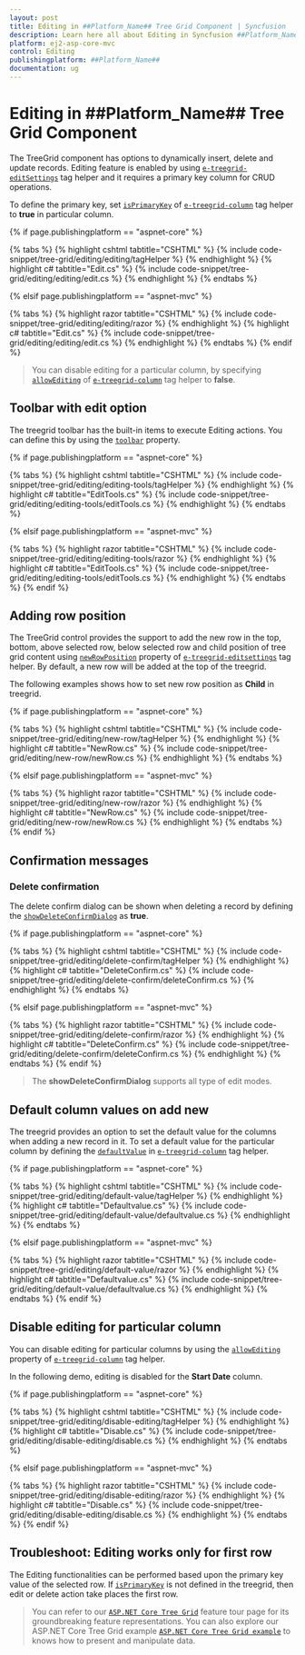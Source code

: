 ```yaml
---
layout: post
title: Editing in ##Platform_Name## Tree Grid Component | Syncfusion
description: Learn here all about Editing in Syncfusion ##Platform_Name## Tree Grid component of Syncfusion Essential JS 2 and more.
platform: ej2-asp-core-mvc
control: Editing
publishingplatform: ##Platform_Name##
documentation: ug
---
```



# Editing in ##Platform_Name## Tree Grid Component

The TreeGrid component has options to dynamically insert, delete and update records. Editing feature is enabled by using [`e-treegrid-editSettings`](https://help.syncfusion.com/cr/cref_files/aspnetcore-js2/Syncfusion.EJ2~Syncfusion.EJ2.TreeGrid.TreeGridEditSettings.html) tag helper and it requires a primary key column for CRUD operations.

To define the primary key, set [`isPrimaryKey`](https://help.syncfusion.com/cr/cref_files/aspnetcore-js2/Syncfusion.EJ2~Syncfusion.EJ2.TreeGrid.TreeGridColumn~IsPrimaryKey.html) of [`e-treegrid-column`](https://help.syncfusion.com/cr/cref_files/aspnetcore-js2/Syncfusion.EJ2~Syncfusion.EJ2.TreeGrid.TreeGridColumn.html) tag helper to **true** in particular column.

{% if page.publishingplatform == "aspnet-core" %}

{% tabs %}
{% highlight cshtml tabtitle="CSHTML" %}
{% include code-snippet/tree-grid/editing/editing/tagHelper %}
{% endhighlight %}
{% highlight c# tabtitle="Edit.cs" %}
{% include code-snippet/tree-grid/editing/editing/edit.cs %}
{% endhighlight %}
{% endtabs %}

{% elsif page.publishingplatform == "aspnet-mvc" %}

{% tabs %}
{% highlight razor tabtitle="CSHTML" %}
{% include code-snippet/tree-grid/editing/editing/razor %}
{% endhighlight %}
{% highlight c# tabtitle="Edit.cs" %}
{% include code-snippet/tree-grid/editing/editing/edit.cs %}
{% endhighlight %}
{% endtabs %}
{% endif %}



> You can disable editing for a particular column, by specifying [`allowEditing`](https://help.syncfusion.com/cr/cref_files/aspnetcore-js2/Syncfusion.EJ2~Syncfusion.EJ2.TreeGrid.TreeGridColumn~AllowEditing.html) of [`e-treegrid-column`](https://help.syncfusion.com/cr/cref_files/aspnetcore-js2/Syncfusion.EJ2~Syncfusion.EJ2.TreeGrid.TreeGridColumn.html) tag helper to **false**.

## Toolbar with edit option

The treegrid toolbar has the built-in items to execute Editing actions. You can define this by using the [`toolbar`](https://help.syncfusion.com/cr/cref_files/aspnetcore-js2/Syncfusion.EJ2~Syncfusion.EJ2.TreeGrid.TreeGrid~Toolbar.html) property.

{% if page.publishingplatform == "aspnet-core" %}

{% tabs %}
{% highlight cshtml tabtitle="CSHTML" %}
{% include code-snippet/tree-grid/editing/editing-tools/tagHelper %}
{% endhighlight %}
{% highlight c# tabtitle="EditTools.cs" %}
{% include code-snippet/tree-grid/editing/editing-tools/editTools.cs %}
{% endhighlight %}
{% endtabs %}

{% elsif page.publishingplatform == "aspnet-mvc" %}

{% tabs %}
{% highlight razor tabtitle="CSHTML" %}
{% include code-snippet/tree-grid/editing/editing-tools/razor %}
{% endhighlight %}
{% highlight c# tabtitle="EditTools.cs" %}
{% include code-snippet/tree-grid/editing/editing-tools/editTools.cs %}
{% endhighlight %}
{% endtabs %}
{% endif %}



## Adding row position

The TreeGrid control provides the support to add the new row in the top, bottom, above selected row, below selected row and child position of tree grid content using [`newRowPosition`](https://help.syncfusion.com/cr/cref_files/aspnetcore-js2/Syncfusion.EJ2~Syncfusion.EJ2.TreeGrid.TreeGridEditSettings~NewRowPosition.html) property of [`e-treegrid-editsettings`](https://help.syncfusion.com/cr/cref_files/aspnetcore-js2/Syncfusion.EJ2~Syncfusion.EJ2.TreeGrid.TreeGridEditSettings.html) tag helper. By default, a new row will be added at the top of the treegrid.

The following examples shows how to set new row position as **Child** in treegrid.

{% if page.publishingplatform == "aspnet-core" %}

{% tabs %}
{% highlight cshtml tabtitle="CSHTML" %}
{% include code-snippet/tree-grid/editing/new-row/tagHelper %}
{% endhighlight %}
{% highlight c# tabtitle="NewRow.cs" %}
{% include code-snippet/tree-grid/editing/new-row/newRow.cs %}
{% endhighlight %}
{% endtabs %}

{% elsif page.publishingplatform == "aspnet-mvc" %}

{% tabs %}
{% highlight razor tabtitle="CSHTML" %}
{% include code-snippet/tree-grid/editing/new-row/razor %}
{% endhighlight %}
{% highlight c# tabtitle="NewRow.cs" %}
{% include code-snippet/tree-grid/editing/new-row/newRow.cs %}
{% endhighlight %}
{% endtabs %}
{% endif %}



## Confirmation messages

### Delete confirmation

The delete confirm dialog can be shown when deleting a record by defining the [`showDeleteConfirmDialog`](https://help.syncfusion.com/cr/cref_files/aspnetcore-js2/Syncfusion.EJ2~Syncfusion.EJ2.TreeGrid.TreeGridEditSettings~ShowDeleteConfirmDialog.html) as **true**.

{% if page.publishingplatform == "aspnet-core" %}

{% tabs %}
{% highlight cshtml tabtitle="CSHTML" %}
{% include code-snippet/tree-grid/editing/delete-confirm/tagHelper %}
{% endhighlight %}
{% highlight c# tabtitle="DeleteConfirm.cs" %}
{% include code-snippet/tree-grid/editing/delete-confirm/deleteConfirm.cs %}
{% endhighlight %}
{% endtabs %}

{% elsif page.publishingplatform == "aspnet-mvc" %}

{% tabs %}
{% highlight razor tabtitle="CSHTML" %}
{% include code-snippet/tree-grid/editing/delete-confirm/razor %}
{% endhighlight %}
{% highlight c# tabtitle="DeleteConfirm.cs" %}
{% include code-snippet/tree-grid/editing/delete-confirm/deleteConfirm.cs %}
{% endhighlight %}
{% endtabs %}
{% endif %}



> The **showDeleteConfirmDialog** supports all type of edit modes.



## Default column values on add new

The treegrid provides an option to set the default value for the columns when adding a new record in it. To set a default value for the particular column by defining the [`defaultValue`](https://help.syncfusion.com/cr/cref_files/aspnetcore-js2/Syncfusion.EJ2~Syncfusion.EJ2.TreeGrid.TreeGridColumn~DefaultValue.html) in [`e-treegrid-column`](https://help.syncfusion.com/cr/cref_files/aspnetcore-js2/Syncfusion.EJ2~Syncfusion.EJ2.TreeGrid.TreeGridColumn.html) tag helper.

{% if page.publishingplatform == "aspnet-core" %}

{% tabs %}
{% highlight cshtml tabtitle="CSHTML" %}
{% include code-snippet/tree-grid/editing/default-value/tagHelper %}
{% endhighlight %}
{% highlight c# tabtitle="Defaultvalue.cs" %}
{% include code-snippet/tree-grid/editing/default-value/defaultvalue.cs %}
{% endhighlight %}
{% endtabs %}

{% elsif page.publishingplatform == "aspnet-mvc" %}

{% tabs %}
{% highlight razor tabtitle="CSHTML" %}
{% include code-snippet/tree-grid/editing/default-value/razor %}
{% endhighlight %}
{% highlight c# tabtitle="Defaultvalue.cs" %}
{% include code-snippet/tree-grid/editing/default-value/defaultvalue.cs %}
{% endhighlight %}
{% endtabs %}
{% endif %}



## Disable editing for particular column

You can disable editing for particular columns by using the [`allowEditing`](https://help.syncfusion.com/cr/cref_files/aspnetcore-js2/Syncfusion.EJ2~Syncfusion.EJ2.TreeGrid.TreeGridColumn~AllowEditing.html) property of [`e-treegrid-column`](https://help.syncfusion.com/cr/cref_files/aspnetcore-js2/Syncfusion.EJ2~Syncfusion.EJ2.TreeGrid.TreeGridColumn.html) tag helper.

In the following demo, editing is disabled for the **Start Date** column.

{% if page.publishingplatform == "aspnet-core" %}

{% tabs %}
{% highlight cshtml tabtitle="CSHTML" %}
{% include code-snippet/tree-grid/editing/disable-editing/tagHelper %}
{% endhighlight %}
{% highlight c# tabtitle="Disable.cs" %}
{% include code-snippet/tree-grid/editing/disable-editing/disable.cs %}
{% endhighlight %}
{% endtabs %}

{% elsif page.publishingplatform == "aspnet-mvc" %}

{% tabs %}
{% highlight razor tabtitle="CSHTML" %}
{% include code-snippet/tree-grid/editing/disable-editing/razor %}
{% endhighlight %}
{% highlight c# tabtitle="Disable.cs" %}
{% include code-snippet/tree-grid/editing/disable-editing/disable.cs %}
{% endhighlight %}
{% endtabs %}
{% endif %}



## Troubleshoot: Editing works only for first row

The Editing functionalities can be performed based upon the primary key value of the selected row. If [`isPrimaryKey`](https://help.syncfusion.com/cr/cref_files/aspnetcore-js2/Syncfusion.EJ2~Syncfusion.EJ2.TreeGrid.TreeGridColumn~IsPrimaryKey.html) is not defined in the treegrid, then edit or delete action take places the first row.



> You can refer to our  [`ASP.NET Core Tree Grid`](https://www.syncfusion.com/aspnet-core-ui-controls/tree-grid) feature tour page for its groundbreaking feature representations. You can also explore our ASP.NET Core Tree Grid example [`ASP.NET Core Tree Grid example`](https://ej2.syncfusion.com/aspnetcore/TreeGrid/Overview#/material) to knows how to present and manipulate data.